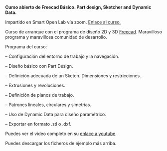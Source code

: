 
**Curso abierto de Freecad Básico. Part design, Sketcher and Dynamic Data.**

Impartido en Smart Open Lab vía zoom. [Enlace al curso.](https://www.smartopenlab.com/producto/curso-freecad-modalidad-online/)

Curso de arranque con el programa de diseño 2D y 3D [Freecad](www.freecad.org). Maravilloso programa y maravillosa comunidad de desarrollo.

Programa del curso:

– Configuración del entorno de trabajo y la navegación.

– Diseño básico con Part Design.

– Definición adecuada de un Sketch. Dimensiones y restricciones.

– Extrusiones y revoluciones.

– Definición de planos de trabajo.

– Patrones lineales, circulares y simetrías.

– Uso de Dynamic Data para diseño paramétrico.

– Exportar en formato .stl o .dxf.

Puedes ver el video completo en su [enlace a youtube](https://www.youtube.com/watch?v=vjHiFGpD-gw).

Puedes descargar los ficheros de ejemplo más arriba.
